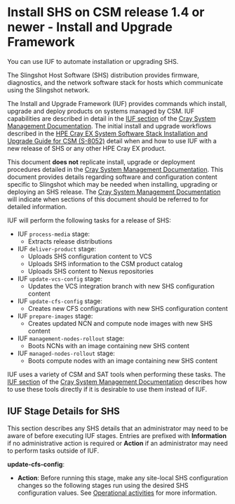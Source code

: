 
# Install SHS on CSM release 1.4 or newer - Install and Upgrade Framework

You can use IUF to automate installation or upgrading SHS.

The Slingshot Host Software (SHS) distribution provides firmware, diagnostics, and the network software stack for hosts which communicate using the Slingshot network.

The Install and Upgrade Framework (IUF) provides commands which install, upgrade and deploy products on systems managed by CSM. IUF capabilities are described in detail in the [IUF section](https://cray-hpe.github.io/docs-csm/en-14/operations/iuf/iuf/) of the [Cray System Management Documentation](https://cray-hpe.github.io/docs-csm/). The initial install and upgrade workflows described in the [HPE Cray EX System Software Stack Installation and Upgrade Guide for CSM (S-8052)](https://www.hpe.com/support/ex-S-8052) detail when and how to use IUF with a new release of SHS or any other HPE Cray EX product.

This document **does not** replicate install, upgrade or deployment procedures detailed in the [Cray System Management Documentation](https://cray-hpe.github.io/docs-csm/). This document provides details regarding software and configuration content specific to Slingshot which may be needed when installing, upgrading or deploying an SHS release. The [Cray System Management Documentation](https://cray-hpe.github.io/docs-csm/) will indicate when sections of this document should be referred to for detailed information.

IUF will perform the following tasks for a release of SHS:

- IUF `process-media` stage:
  - Extracts release distributions
- IUF `deliver-product` stage:
  - Uploads SHS configuration content to VCS
  - Uploads SHS information to the CSM product catalog
  - Uploads SHS content to Nexus repositories
- IUF `update-vcs-config` stage:
  - Updates the VCS integration branch with new SHS configuration content
- IUF `update-cfs-config` stage:
  - Creates new CFS configurations with new SHS configuration content
- IUF `prepare-images` stage:
  - Creates updated NCN and compute node images with new SHS content
- IUF `management-nodes-rollout` stage:
  - Boots NCNs with an image containing new SHS content
- IUF `managed-nodes-rollout` stage:
  - Boots compute nodes with an image containing new SHS content

IUF uses a variety of CSM and SAT tools when performing these tasks. The [IUF section](https://cray-hpe.github.io/docs-csm/en-14/operations/iuf/iuf/) of the [Cray System Management Documentation](https://cray-hpe.github.io/docs-csm/) describes how to use these tools directly if it is desirable to use them instead of IUF.

## IUF Stage Details for SHS

This section describes any SHS details that an administrator may need to be aware of before executing IUF stages. Entries are prefixed with **Information** if no administrative action is required or **Action** if an administrator may need to perform tasks outside of IUF.

**update-cfs-config**:

- **Action**: Before running this stage, make any site-local SHS configuration changes so the following stages run using the desired SHS configuration values. See [Operational activities](../operations/operational_activities_csm.md#operational-activities) for more information.
